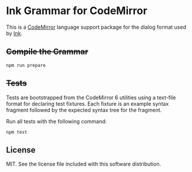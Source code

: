 # Ink Grammar for CodeMirror

This is a [CodeMirror](https://codemirror.net/6/) language support package for the dialog format used by [Ink](https://github.com/inkle/ink).

## ~~Compile the Grammar~~

```
npm run prepare
```

## ~~Tests~~

Tests are bootstrapped from the CodeMirror 6 utilities using a text-file format for declaring test fixtures. Each fixture is an example syntax fragment followed by the expected syntax tree for the fragment.

Run all tests with the following command:

```
npm test
```

## License

MIT. See the license file included with this software distribution.
